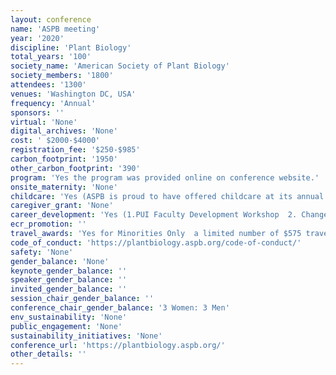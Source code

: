 ```yaml
---
layout: conference 
name: 'ASPB meeting'
year: '2020'
discipline: 'Plant Biology'
total_years: '100'
society_name: 'American Society of Plant Biology'
society_members: '1800'
attendees: '1300'
venues: 'Washington DC, USA'
frequency: 'Annual'
sponsors: ''
virtual: 'None'
digital_archives: 'None'
cost: ' $2000-$4000'
registration_fee: '$250-$985'
carbon_footprint: '1950'
other_carbon_footprint: '390'
program: 'Yes the program was provided online on conference website.'
onsite_maternity: 'None'
childcare: 'Yes (ASPB is proud to have offered childcare at its annual meeting for many years. Plant Biology 2020 is no exception, with available onsite childcare at rates (see details below) partially supported by a grant from the Romanoff Foundation.  ASPB feels strongly that childcare at conferences promotes equity for all attendees and will have wide-reaching benefits in the community as a whole. Childcare at Plant Biology 2020 is available for $10/child/hour and will take place on site at the convention center, making it easy for parents to swing in between sessions or at lunch. All ages (up to 18 years) are accepted, but the most common ages fall in the 6 month–12 year range.)'
caregiver_grant: 'None'
career_development: 'Yes (1.PUI Faculty Development Workshop  2. Change the World with SciComm!  3. Perspectives in Science Leadership and Policy  4. Get Your Message Across: A Guide to Artwork and Illustrations for Better Impact and Clarity  5. Allies 101: How to support and affirm the LGBTQ+ community in lab and the classroom  6. How FDA can help you bring new plant varieties to market  7. Implicit Bias & Conscious Inclusion Workshop (breakfast) organized by the Minority Affairs and the Women in Plant Biology Committee 8. Equity, Diversity, Inclusion: Effecting Institutional Change (Lunch with Guest Speaker) 9. Inclusive Pedagogy 10. Communicating for Impact: Workshop on engaging meaningfully with your neighbors, your elected officials, funders and the broader public about plant science 11.Careers beyond academia: DC edition 12. Market driven innovation in plant science 13. USDA, DOE & NSF Grant Information Session)'
ecr_promotion: ''
travel_awards: 'Yes for Minorities Only  a limited number of $575 travel grants (SPBs Minority Affairs Committee is offering a limited number of Recognition Travel Awards for students, postdocs, and faculty who are themselves members of groups underrepresented in the US scientific workforce and/or who are directly supporting the education and professional development of students in such groups.)'
code_of_conduct: 'https://plantbiology.aspb.org/code-of-conduct/'
safety: 'None'
gender_balance: 'None'
keynote_gender_balance: ''
speaker_gender_balance: ''
invited_gender_balance: ''
session_chair_gender_balance: ''
conference_chair_gender_balance: '3 Women: 3 Men'
env_sustainability: 'None'
public_engagement: 'None'
sustainability_initiatives: 'None'
conference_url: 'https://plantbiology.aspb.org/'
other_details: ''
---
```

